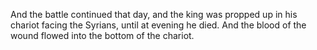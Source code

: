 And the battle continued that day, and the king was propped up in his chariot facing the Syrians, until at evening he died. And the blood of the wound flowed into the bottom of the chariot.
